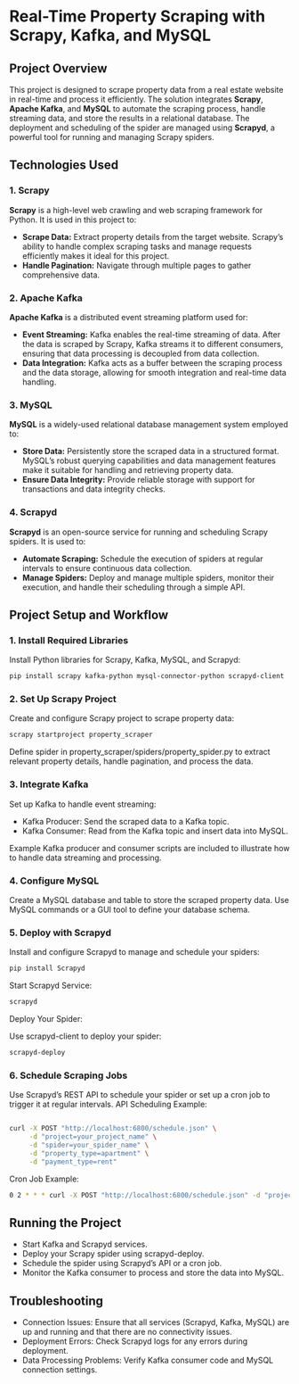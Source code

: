 # Real-Time Property Scraping with Scrapy, Kafka, and MySQL

## Project Overview

This project is designed to scrape property data from a real estate website in real-time and process it efficiently. The solution integrates **Scrapy**, **Apache Kafka**, and **MySQL** to automate the scraping process, handle streaming data, and store the results in a relational database. The deployment and scheduling of the spider are managed using **Scrapyd**, a powerful tool for running and managing Scrapy spiders.

## Technologies Used

### 1. **Scrapy**

**Scrapy** is a high-level web crawling and web scraping framework for Python. It is used in this project to:
- **Scrape Data:** Extract property details from the target website. Scrapy’s ability to handle complex scraping tasks and manage requests efficiently makes it ideal for this project.
- **Handle Pagination:** Navigate through multiple pages to gather comprehensive data.

### 2. **Apache Kafka**

**Apache Kafka** is a distributed event streaming platform used for:
- **Event Streaming:** Kafka enables the real-time streaming of data. After the data is scraped by Scrapy, Kafka streams it to different consumers, ensuring that data processing is decoupled from data collection.
- **Data Integration:** Kafka acts as a buffer between the scraping process and the data storage, allowing for smooth integration and real-time data handling.

### 3. **MySQL**

**MySQL** is a widely-used relational database management system employed to:
- **Store Data:** Persistently store the scraped data in a structured format. MySQL’s robust querying capabilities and data management features make it suitable for handling and retrieving property data.
- **Ensure Data Integrity:** Provide reliable storage with support for transactions and data integrity checks.

### 4. **Scrapyd**

**Scrapyd** is an open-source service for running and scheduling Scrapy spiders. It is used to:
- **Automate Scraping:** Schedule the execution of spiders at regular intervals to ensure continuous data collection.
- **Manage Spiders:** Deploy and manage multiple spiders, monitor their execution, and handle their scheduling through a simple API.

## Project Setup and Workflow

### 1. Install Required Libraries

Install Python libraries for Scrapy, Kafka, MySQL, and Scrapyd:

```bash
pip install scrapy kafka-python mysql-connector-python scrapyd-client
```

### 2. Set Up Scrapy Project

Create and configure Scrapy project to scrape property data:

```bash
scrapy startproject property_scraper
```

Define spider in property_scraper/spiders/property_spider.py to extract relevant property details, handle pagination, and process the data.

### 3. Integrate Kafka

Set up Kafka to handle event streaming:

  - Kafka Producer: Send the scraped data to a Kafka topic.
  - Kafka Consumer: Read from the Kafka topic and insert data into MySQL.

Example Kafka producer and consumer scripts are included to illustrate how to handle data streaming and processing.

### 4. Configure MySQL
Create a MySQL database and table to store the scraped property data. Use MySQL commands or a GUI tool to define your database schema.

### 5. Deploy with Scrapyd

Install and configure Scrapyd to manage and schedule your spiders:

```bash
pip install Scrapyd
```

Start Scrapyd Service:

```bash
scrapyd
```

Deploy Your Spider:

Use scrapyd-client to deploy your spider:

```bash
scrapyd-deploy
```

### 6. Schedule Scraping Jobs

Use Scrapyd’s REST API to schedule your spider or set up a cron job to trigger it at regular intervals.
API Scheduling Example:

```bash

curl -X POST "http://localhost:6800/schedule.json" \
     -d "project=your_project_name" \
     -d "spider=your_spider_name" \
     -d "property_type=apartment" \
     -d "payment_type=rent"
```

Cron Job Example:

```bash
0 2 * * * curl -X POST "http://localhost:6800/schedule.json" -d "project=your_project_name" -d "spider=your_spider_name" -d "property_type=apartment" -d "payment_type=rent"
```

## Running the Project

  - Start Kafka and Scrapyd services.
  - Deploy your Scrapy spider using scrapyd-deploy.
  - Schedule the spider using Scrapyd’s API or a cron job.
  - Monitor the Kafka consumer to process and store the data into MySQL.

## Troubleshooting
  - Connection Issues: Ensure that all services (Scrapyd, Kafka, MySQL) are up and running and that there are no connectivity issues.
  - Deployment Errors: Check Scrapyd logs for any errors during deployment.
  - Data Processing Problems: Verify Kafka consumer code and MySQL connection settings.
